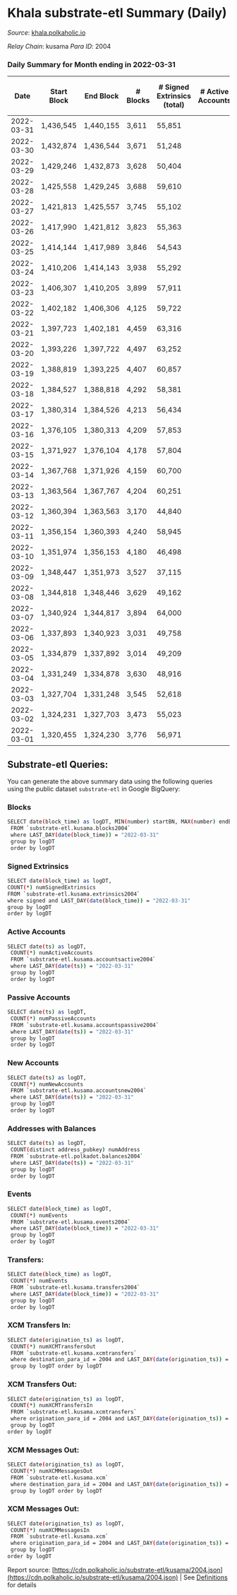 # Khala substrate-etl Summary (Daily)

_Source_: [khala.polkaholic.io](https://khala.polkaholic.io)

*Relay Chain*: kusama
*Para ID*: 2004



### Daily Summary for Month ending in 2022-03-31


| Date | Start Block | End Block | # Blocks | # Signed Extrinsics (total) | # Active Accounts | # Passive | # New | # Addresses with Balances | # Events | # Transfers | # XCM Transfers In | # XCM Transfers Out | # XCM In | # XCM Out | Issues | 
| ---- | ----------- | --------- | -------- | --------------------------- | ----------------- | --------- | ----- | ------------------------- | -------- | ----------- | ------------------ | ------------------- | -------- | --------- | ------ |
| 2022-03-31 | 1,436,545 | 1,440,155 | 3,611 | 55,851 |  |  |  | 13,677 | 611,678 | 412 ($717,135.35) | 3 ($1,585.83) |   |  |  |  |
| 2022-03-30 | 1,432,874 | 1,436,544 | 3,671 | 51,248 |  |  |  | 13,765 | 557,498 | 343 ($289,234.07) | 9 ($1,320.37) |   |  |  |  |
| 2022-03-29 | 1,429,246 | 1,432,873 | 3,628 | 50,404 |  |  |  | 13,739 | 582,563 | 411 ($220,195.89) | 1 ($0.22) |   |  |  |  |
| 2022-03-28 | 1,425,558 | 1,429,245 | 3,688 | 59,610 |  |  |  | 13,750 | 678,901 | 354 ($355,678.51) | 10 ($34.03) |   |  |  |  |
| 2022-03-27 | 1,421,813 | 1,425,557 | 3,745 | 55,102 |  |  |  | 13,745 | 608,814 | 284 ($86,391.92) | 6 ($1.86) |   |  |  |  |
| 2022-03-26 | 1,417,990 | 1,421,812 | 3,823 | 55,363 |  |  |  | 13,739 | 601,360 | 248 ($63,772.78) |   |   |  |  |  |
| 2022-03-25 | 1,414,144 | 1,417,989 | 3,846 | 54,543 |  |  |  | 13,738 | 592,234 | 271 ($248,110.73) |   |   |  |  |  |
| 2022-03-24 | 1,410,206 | 1,414,143 | 3,938 | 55,292 |  |  |  | 13,738 | 600,821 | 294 ($286,254.76) | 5 ($0.29) |   |  |  |  |
| 2022-03-23 | 1,406,307 | 1,410,205 | 3,899 | 57,911 |  |  |  | 13,733 | 628,778 | 331 ($6,559,907.15) | 3 ($1.44) |   |  |  |  |
| 2022-03-22 | 1,402,182 | 1,406,306 | 4,125 | 59,722 |  |  |  | 13,729 | 644,998 | 297 ($1,158,142.01) |   |   |  |  |  |
| 2022-03-21 | 1,397,723 | 1,402,181 | 4,459 | 63,316 |  |  |  | 13,719 | 679,608 | 267 ($140,620.11) |   |   |  |  |  |
| 2022-03-20 | 1,393,226 | 1,397,722 | 4,497 | 63,252 |  |  |  | 13,716 | 672,786 | 221 ($149,018.29) |   |   |  |  |  |
| 2022-03-19 | 1,388,819 | 1,393,225 | 4,407 | 60,857 |  |  |  | 13,713 | 648,291 | 145 ($171,909.82) |   |   |  |  |  |
| 2022-03-18 | 1,384,527 | 1,388,818 | 4,292 | 58,381 |  |  |  | 13,708 | 612,444 | 144 ($347,020.77) |   |   |  |  |  |
| 2022-03-17 | 1,380,314 | 1,384,526 | 4,213 | 56,434 |  |  |  | 13,710 | 592,712 | 263 ($322,955.33) |   |   |  |  |  |
| 2022-03-16 | 1,376,105 | 1,380,313 | 4,209 | 57,853 |  |  |  | 13,706 | 606,587 | 176 ($235,139.74) |   |   |  |  |  |
| 2022-03-15 | 1,371,927 | 1,376,104 | 4,178 | 57,804 |  |  |  | 13,703 | 615,635 | 304 ($486,485.05) |   |   |  |  |  |
| 2022-03-14 | 1,367,768 | 1,371,926 | 4,159 | 60,700 |  |  |  | 13,697 | 647,236 | 349 ($512,388.30) |   |   |  |  |  |
| 2022-03-13 | 1,363,564 | 1,367,767 | 4,204 | 60,251 |  |  |  | 13,695 | 645,515 | 202 ($21,932.24) |   |   |  |  |  |
| 2022-03-12 | 1,360,394 | 1,363,563 | 3,170 | 44,840 |  |  |  | 13,694 | 479,863 | 189 ($14,712.10) |   |   |  |  |  |
| 2022-03-11 | 1,356,154 | 1,360,393 | 4,240 | 58,945 |  |  |  | 13,691 | 633,662 | 238 ($92,053.23) |   |   |  |  |  |
| 2022-03-10 | 1,351,974 | 1,356,153 | 4,180 | 46,498 |  |  |  | 13,687 | 497,867 | 385 ($1,376,666.68) |   |   |  |  |  |
| 2022-03-09 | 1,348,447 | 1,351,973 | 3,527 | 37,115 |  |  |  | 13,730 | 396,441 | 270 ($338,649.31) |   |   |  |  |  |
| 2022-03-08 | 1,344,818 | 1,348,446 | 3,629 | 49,162 |  |  |  | 13,728 | 528,447 | 244 ($108,986.01) |   |   |  |  |  |
| 2022-03-07 | 1,340,924 | 1,344,817 | 3,894 | 64,000 |  |  |  | 13,715 | 688,806 | 240 ($189,830.38) |   |   |  |  |  |
| 2022-03-06 | 1,337,893 | 1,340,923 | 3,031 | 49,758 |  |  |  | 13,709 | 530,844 | 312 ($119,778.51) |   |   |  |  |  |
| 2022-03-05 | 1,334,879 | 1,337,892 | 3,014 | 49,209 |  |  |  | 13,705 | 524,304 | 235 ($95,078.44) |   |   |  |  |  |
| 2022-03-04 | 1,331,249 | 1,334,878 | 3,630 | 48,916 |  |  |  | 13,699 | 529,707 | 200 ($164,126.68) |   |   |  |  |  |
| 2022-03-03 | 1,327,704 | 1,331,248 | 3,545 | 52,618 |  |  |  | 13,697 | 574,478 | 322 ($420,957.08) |   |   |  |  |  |
| 2022-03-02 | 1,324,231 | 1,327,703 | 3,473 | 55,023 |  |  |  | 13,699 | 593,076 | 146 ($74,932.52) |   |   |  |  |  |
| 2022-03-01 | 1,320,455 | 1,324,230 | 3,776 | 56,971 |  |  |  | 13,699 | 622,672 | 227 ($109,842.07) |   |   |  |  |  |

## Substrate-etl Queries:
You can generate the above summary data using the following queries using the public dataset `substrate-etl` in Google BigQuery:

### Blocks
```bash
SELECT date(block_time) as logDT, MIN(number) startBN, MAX(number) endBN, COUNT(*) numBlocks 
 FROM `substrate-etl.kusama.blocks2004`  
 where LAST_DAY(date(block_time)) = "2022-03-31" 
 group by logDT 
 order by logDT
```

### Signed Extrinsics
```bash
SELECT date(block_time) as logDT, 
COUNT(*) numSignedExtrinsics 
FROM `substrate-etl.kusama.extrinsics2004`  
where signed and LAST_DAY(date(block_time)) = "2022-03-31" 
group by logDT 
order by logDT
```

### Active Accounts
```bash
SELECT date(ts) as logDT, 
 COUNT(*) numActiveAccounts 
 FROM `substrate-etl.kusama.accountsactive2004` 
 where LAST_DAY(date(ts)) = "2022-03-31" 
 group by logDT 
 order by logDT
```

### Passive Accounts
```bash
SELECT date(ts) as logDT, 
 COUNT(*) numPassiveAccounts 
 FROM `substrate-etl.kusama.accountspassive2004` 
 where LAST_DAY(date(ts)) = "2022-03-31" 
 group by logDT 
 order by logDT
```

### New Accounts
```bash
SELECT date(ts) as logDT, 
 COUNT(*) numNewAccounts 
 FROM `substrate-etl.kusama.accountsnew2004` 
 where LAST_DAY(date(ts)) = "2022-03-31" 
 group by logDT
 order by logDT
```

### Addresses with Balances
```bash
SELECT date(ts) as logDT,
 COUNT(distinct address_pubkey) numAddress 
 FROM `substrate-etl.polkadot.balances2004` 
 where LAST_DAY(date(ts)) = "2022-03-31" 
 group by logDT 
 order by logDT
```

### Events
```bash
SELECT date(block_time) as logDT, 
 COUNT(*) numEvents 
 FROM `substrate-etl.kusama.events2004` 
 where LAST_DAY(date(block_time)) = "2022-03-31" 
 group by logDT 
 order by logDT
```

### Transfers:
```bash
SELECT date(block_time) as logDT, 
 COUNT(*) numEvents 
 FROM `substrate-etl.kusama.transfers2004` 
 where LAST_DAY(date(block_time)) = "2022-03-31" 
 group by logDT 
 order by logDT
```

### XCM Transfers In:
```bash
SELECT date(origination_ts) as logDT, 
 COUNT(*) numXCMTransfersOut 
 FROM `substrate-etl.kusama.xcmtransfers` 
 where destination_para_id = 2004 and LAST_DAY(date(origination_ts)) = "2022-03-31" 
 group by logDT order by logDT
```

### XCM Transfers Out:
```bash
SELECT date(origination_ts) as logDT, 
 COUNT(*) numXCMTransfersIn 
 FROM `substrate-etl.kusama.xcmtransfers` 
 where origination_para_id = 2004 and LAST_DAY(date(origination_ts)) = "2022-03-31" 
 group by logDT 
order by logDT
```

### XCM Messages Out:
```bash
SELECT date(origination_ts) as logDT, 
 COUNT(*) numXCMMessagesOut 
 FROM `substrate-etl.kusama.xcm` 
 where destination_para_id = 2004 and LAST_DAY(date(origination_ts)) = "2022-03-31" 
 group by logDT order by logDT
```

### XCM Messages Out:
```bash
SELECT date(origination_ts) as logDT, 
 COUNT(*) numXCMMessagesIn 
 FROM `substrate-etl.kusama.xcm` 
 where origination_para_id = 2004 and LAST_DAY(date(origination_ts)) = "2022-03-31" 
 group by logDT 
order by logDT
```


Report source: [https://cdn.polkaholic.io/substrate-etl/kusama/2004.json](https://cdn.polkaholic.io/substrate-etl/kusama/2004.json) | See [Definitions](/DEFINITIONS.md) for details

